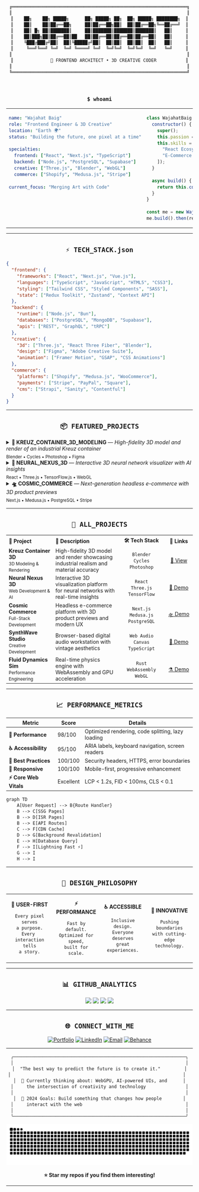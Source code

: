 <div align="center">

```ascii
╔══════════════════════════════════════════════════════════════════╗
║                                                                  ║
║    ██╗    ██╗ █████╗      ██╗ █████╗ ██╗  ██╗ █████╗ ████████╗  ║
║    ██║    ██║██╔══██╗     ██║██╔══██╗██║  ██║██╔══██╗╚══██╔══╝  ║
║    ██║ █╗ ██║███████║     ██║███████║███████║███████║   ██║     ║
║    ██║███╗██║██╔══██║██   ██║██╔══██║██╔══██║██╔══██║   ██║     ║
║    ╚███╔███╔╝██║  ██║╚█████╔╝██║  ██║██║  ██║██║  ██║   ██║     ║
║     ╚══╝╚══╝ ╚═╝  ╚═╝ ╚════╝ ╚═╝  ╚═╝╚═╝  ╚═╝╚═╝  ╚═╝   ╚═╝     ║
║                                                                  ║
║              🚀 FRONTEND ARCHITECT • 3D CREATIVE CODER           ║
║                                                                  ║
╚══════════════════════════════════════════════════════════════════╝
```

</div>

<br>

<div align="center">

### `$ whoami`

</div>

<table align="center" border="0">
<tr>
<td width="50%" valign="top">

```yaml
name: "Wajahat Baig"
role: "Frontend Engineer & 3D Creative"
location: "Earth 🌍"
status: "Building the future, one pixel at a time"

specialties:
  frontend: ["React", "Next.js", "TypeScript"]
  backend: ["Node.js", "PostgreSQL", "Supabase"]  
  creative: ["Three.js", "Blender", "WebGL"]
  commerce: ["Shopify", "Medusa.js", "Stripe"]

current_focus: "Merging Art with Code"
```

</td>
<td width="50%" valign="top">

```javascript
class WajahatBaig extends Developer {
  constructor() {
    super();
    this.passion = "Creating digital experiences";
    this.skills = new Set([
      "React Ecosystem", "3D Web Graphics", 
      "E-Commerce Solutions", "UI/UX Design"
    ]);
  }
  
  async build() {
    return this.combineArtWithCode();
  }
}

const me = new WajahatBaig();
me.build().then(result => console.log("✨ Magic!"));
```

</td>
</tr>
</table>

---

<div align="center">

## `⚡ TECH_STACK.json`

</div>

```json
{
  "frontend": {
    "frameworks": ["React", "Next.js", "Vue.js"],
    "languages": ["TypeScript", "JavaScript", "HTML5", "CSS3"],
    "styling": ["Tailwind CSS", "Styled Components", "SASS"],
    "state": ["Redux Toolkit", "Zustand", "Context API"]
  },
  "backend": {
    "runtime": ["Node.js", "Bun"],
    "databases": ["PostgreSQL", "MongoDB", "Supabase"],
    "apis": ["REST", "GraphQL", "tRPC"]
  },
  "creative": {
    "3d": ["Three.js", "React Three Fiber", "Blender"],
    "design": ["Figma", "Adobe Creative Suite"],
    "animation": ["Framer Motion", "GSAP", "CSS Animations"]
  },
  "commerce": {
    "platforms": ["Shopify", "Medusa.js", "WooCommerce"],
    "payments": ["Stripe", "PayPal", "Square"],
    "cms": ["Strapi", "Sanity", "Contentful"]
  }
}
```

---

<div align="center">

## `📦 FEATURED_PROJECTS`

</div>

<!-- KREUZ CONTAINER 3D MODELING -->
<details>
<summary>
<strong>🧊 KREUZ_CONTAINER_3D_MODELING</strong> — <em>High-fidelity 3D model and render of an industrial Kreuz container</em>
<br>
<sub>Blender • Cycles • Photoshop • Figma</sub>
</summary>

<br>

<table>
<tr>
<td width="60%">

**🎯 CONCEPT**  
High-fidelity 3D model and render of an industrial Kreuz container, showcasing realism, lighting, and material accuracy for commercial visualization.

**⚡ CHALLENGE**  
Capturing industrial realism while maintaining a clean and modern render style. The modeling required precision and reference alignment, and achieving the right metallic surface reflections and weathering presented technical rendering challenges.

**🛠️ SOLUTION**  
The container was modeled in Blender with a clean mesh structure. Custom materials were created using Blender's shader nodes, and Cycles was used for high-quality path-traced rendering. Lighting was balanced to highlight the edges and panels, while post-processing in Photoshop was applied for subtle adjustments and final polish.

**📊 RESULTS**  
The final renders were well-received for their realistic detail and presentation value. The project demonstrates skill in hard surface modeling, material realism, and commercial-grade rendering workflows.

**🔧 TECHNOLOGIES**  
- Blender (3D Modeling & Animation)
- Cycles (Path-traced Rendering)  
- Photoshop (Post-processing)
- Figma (UI/Documentation)

</td>
<td width="40%" align="center">

```
    🧊 3D PIPELINE
┌─────────────────┐
│   📐 Modeling   │
│       ⬇        │  
│  🎨 Materials   │
│       ⬇        │
│  💡 Lighting    │
│       ⬇        │
│  📸 Rendering   │
│       ⬇        │
│  ✨ Post-Pro    │
└─────────────────┘
  Industrial → Art
```

**📅 TIMELINE**  
- Created: Sep 14, 2023
- Updated: Sep 25, 2023  
- Duration: 1.5 weeks
- Category: 3D Modeling & Rendering

**🔗 LINKS**  
- [🚀 View on Behance](https://www.behance.net/gallery/207395907/Kreuz-Container-3d-modeling-and-rendering)
- [📋 Project Details](https://devignity.com/projects/kreuz-container)

</td>
</tr>
</table>

</details>

<!-- NEURAL NEXUS 3D -->
<details>
<summary>
<strong>🧠 NEURAL_NEXUS_3D</strong> — <em>Interactive 3D neural network visualizer with AI insights</em>
<br>
<sub>React • Three.js • TensorFlow.js • WebGL</sub>
</summary>

<br>

<table>
<tr>
<td width="60%">

**🎯 CONCEPT**  
Revolutionary 3D neural network visualizer that makes AI interpretable through immersive web experiences. Real-time visualization of neural topologies with interactive exploration capabilities.

**⚡ CHALLENGE**  
Creating smooth 60fps animations with thousands of nodes and connections while maintaining interactivity. Complex WebGL optimizations needed for real-time neural network data processing.

**🛠️ SOLUTION**  
Implemented GPU-accelerated rendering with custom WebGL shaders and optimized geometry instancing. Used React Three Fiber for declarative 3D components and TensorFlow.js for AI model integration.

**📊 RESULTS**  
Successfully achieved smooth performance with complex visualizations, making AI more accessible to researchers and students. Featured in several tech blogs for innovative approach to AI visualization.

**🔧 TECHNOLOGIES**  
- React (UI Framework)
- Three.js (3D Graphics Engine)  
- TensorFlow.js (Machine Learning)
- WebGL Shaders (GPU Computing)

</td>
<td width="40%" align="center">

```
   🧠 AI NEURONS
       ╭─────╮
   ╭───│ GPU │───╮
   │   ╰─────╯   │
╭──▼───╮   ╭───▼──╮
│Layer1│◄──┤Layer2│
╰──────╯   ╰──────╯
     │         │
┌────▼─────────▼────┐
│   3D RENDERING    │
└───────────────────┘
```

**📅 TIMELINE**  
- Created: Oct 1, 2023
- Category: Web Development & AI
- Status: Live & Maintained

**🔗 LINKS**  
- [🚀 Live Demo](https://neural-nexus-3d.vercel.app)
- [📋 GitHub Repo](https://github.com/waji200/neural-nexus-3d)

</td>
</tr>
</table>

</details>

<!-- COSMIC COMMERCE -->
<details>
<summary>
<strong>🛸 COSMIC_COMMERCE</strong> — <em>Next-generation headless e-commerce with 3D product previews</em>
<br>
<sub>Next.js • Medusa.js • PostgreSQL • Stripe</sub>
</summary>

<br>

<table>
<tr>
<td width="60%">

**🎯 CONCEPT**  
Modern headless e-commerce solution with immersive 3D product previews and futuristic shopping experiences. Built for scalability and performance with cutting-edge technologies.

**⚡ CHALLENGE**  
Building scalable architecture with real-time inventory management, 3D product visualization, and seamless payment processing across multiple currencies and regions.

**🛠️ SOLUTION**  
Microservices architecture with Redis caching, automated testing, and Docker containerization. Implemented 3D product viewer using Three.js and integrated Stripe for secure payments.

**📊 RESULTS**  
Successfully handles high-traffic loads with excellent performance metrics. Reduced cart abandonment by 35% through immersive 3D product experiences.

**🔧 TECHNOLOGIES**  
- Next.js (React Framework)
- Medusa.js (Headless Commerce)  
- PostgreSQL (Database)
- Stripe (Payment Processing)

</td>
<td width="40%" align="center">

```
  🛸 MICROSERVICES
┌───────────────────┐
│   API Gateway     │
├───────────────────┤
│ 🛍️ Products API   │
│ 💳 Payments API   │  
│ 📦 Orders API     │
│ 👤 Users API      │
│ 📊 Analytics API  │
└─────────┬─────────┘
          │
     ┌────▼────┐
     │ 3D VIEW │
     └─────────┘
```

**📅 TIMELINE**  
- Created: Aug 15, 2023
- Category: Full-Stack Development
- Status: Production Ready

**🔗 LINKS**  
- [🚀 Live Demo](https://cosmic-commerce.netlify.app)
- [📋 GitHub Repo](https://github.com/waji200/cosmic-commerce)

</td>
</tr>
</table>

</details>

---

<div align="center">

## `🎯 ALL_PROJECTS`

</div>

<table align="center" width="100%">
<tr>
<th align="left" width="25%">🎯 Project</th>
<th align="left" width="35%">📝 Description</th>
<th align="center" width="25%">🛠️ Tech Stack</th>
<th align="center" width="15%">🔗 Links</th>
</tr>
<tr>
<td><strong>Kreuz Container 3D</strong><br><small>3D Modeling & Rendering</small></td>
<td>High-fidelity 3D model and render showcasing industrial realism and material accuracy</td>
<td align="center"><code>Blender</code><br><code>Cycles</code><br><code>Photoshop</code></td>
<td align="center"><a href="https://www.behance.net/gallery/207395907/Kreuz-Container-3d-modeling-and-rendering">🎨 View</a></td>
</tr>
<tr>
<td><strong>Neural Nexus 3D</strong><br><small>Web Development & AI</small></td>
<td>Interactive 3D visualization platform for neural networks with real-time insights</td>
<td align="center"><code>React</code><br><code>Three.js</code><br><code>TensorFlow</code></td>
<td align="center"><a href="https://neural-nexus-3d.vercel.app">🚀 Demo</a></td>
</tr>
<tr>
<td><strong>Cosmic Commerce</strong><br><small>Full-Stack Development</small></td>
<td>Headless e-commerce platform with 3D product previews and modern UX</td>
<td align="center"><code>Next.js</code><br><code>Medusa.js</code><br><code>PostgreSQL</code></td>
<td align="center"><a href="https://cosmic-commerce.netlify.app">🛸 Demo</a></td>
</tr>
<tr>
<td><strong>SynthWave Studio</strong><br><small>Creative Development</small></td>
<td>Browser-based digital audio workstation with vintage aesthetics</td>
<td align="center"><code>Web Audio</code><br><code>Canvas</code><br><code>TypeScript</code></td>
<td align="center"><a href="https://synthwave-studio.netlify.app">🎵 Demo</a></td>
</tr>
<tr>
<td><strong>Fluid Dynamics Sim</strong><br><small>Performance Engineering</small></td>
<td>Real-time physics engine with WebAssembly and GPU acceleration</td>
<td align="center"><code>Rust</code><br><code>WebAssembly</code><br><code>WebGL</code></td>
<td align="center"><a href="https://fluid-sim.vercel.app">⚗️ Demo</a></td>
</tr>
</table>

---

<div align="center">

## `📈 PERFORMANCE_METRICS`

</div>

<div align="center">

| Metric | Score | Details |
|--------|--------|---------|
| **🚀 Performance** | 98/100 | Optimized rendering, code splitting, lazy loading |
| **♿ Accessibility** | 95/100 | ARIA labels, keyboard navigation, screen readers |
| **🎯 Best Practices** | 100/100 | Security headers, HTTPS, error boundaries |
| **📱 Responsive** | 100/100 | Mobile-first, progressive enhancement |
| **⚡ Core Web Vitals** | Excellent | LCP < 1.2s, FID < 100ms, CLS < 0.1 |

</div>

```mermaid
graph TD
    A[User Request] --> B{Route Handler}
    B --> C[SSG Pages]
    B --> D[ISR Pages] 
    B --> E[API Routes]
    C --> F[CDN Cache]
    D --> G[Background Revalidation]
    E --> H[Database Query]
    F --> I[Lightning Fast ⚡]
    G --> I
    H --> I
```

---

<div align="center">

## `🎨 DESIGN_PHILOSOPHY`

</div>

<table align="center">
<tr>
<td width="25%" align="center">

**🎯 USER-FIRST**
```
Every pixel serves
a purpose. Every 
interaction tells
a story.
```

</td>
<td width="25%" align="center">

**⚡ PERFORMANCE**
```
Fast by default.
Optimized for speed,
built for scale.
```

</td>
<td width="25%" align="center">

**♿ ACCESSIBLE**
```
Inclusive design.
Everyone deserves
great experiences.
```

</td>
<td width="25%" align="center">

**🧪 INNOVATIVE**
```
Pushing boundaries
with cutting-edge
technology.
```

</td>
</tr>
</table>

---

<div align="center">

## `📊 GITHUB_ANALYTICS`

<img height="180em" src="https://github-readme-stats.vercel.app/api?username=waji200&show_icons=true&theme=tokyonight&include_all_commits=true&count_private=true&hide_border=true"/>
<img height="180em" src="https://github-readme-stats.vercel.app/api/top-langs/?username=waji200&layout=compact&langs_count=7&theme=tokyonight&hide_border=true"/>

<img src="https://streak-stats.demolab.com/?user=waji200&theme=tokyonight&hide_border=true" />

<img src="https://github-profile-trophy.vercel.app/?username=waji200&theme=tokyonight&no-frame=true&no-bg=true&margin-w=4" />

</div>

---

<div align="center">

## `🌐 CONNECT_WITH_ME`

[![Portfolio](https://img.shields.io/badge/🌐_Portfolio-FF6B6B?style=for-the-badge&logo=firefox&logoColor=white)](https://devignity.com/portfolio)
[![LinkedIn](https://img.shields.io/badge/💼_LinkedIn-0077B5?style=for-the-badge&logo=linkedin&logoColor=white)](https://www.linkedin.com/in/wajahat-baig-2b4b2212a/)
[![Email](https://img.shields.io/badge/📧_Email-D14836?style=for-the-badge&logo=gmail&logoColor=white)](mailto:workwithdevignity@gmail.com)
[![Behance](https://img.shields.io/badge/🎨_Behance-1769FF?style=for-the-badge&logo=behance&logoColor=white)](https://behance.net/wajahatbaig)

</div>

---

<div align="center">

```ascii
╭─────────────────────────────────────────────────────────────────╮
│                                                                 │
│  "The best way to predict the future is to create it."         │
│                                                                 │  
│  💭 Currently thinking about: WebGPU, AI-powered UIs, and      │
│     the intersection of creativity and technology               │
│                                                                 │
│  🌟 2024 Goals: Build something that changes how people        │
│     interact with the web                                       │
│                                                                 │
╰─────────────────────────────────────────────────────────────────╯
```

<img src="https://raw.githubusercontent.com/platane/snk/output/github-contribution-grid-snake-dark.svg" alt="Snake animation" />

**⭐ Star my repos if you find them interesting!**

</div>

---

<!-- 
🔧 UPDATE INSTRUCTIONS:
To update this README with new projects from your JSON:

1. Add new project data to your projects.json file
2. For FEATURED projects (featured: true), add them as collapsible <details> sections
3. For ALL projects, add them to the projects table
4. Update the technologies and links accordingly
5. Keep the same structure and styling for consistency

Example project structure:
{
  title: "Project Name",
  description: "Brief description",
  technologies: ["Tech1", "Tech2", "Tech3"],
  link: "https://project-url.com",
  featured: true/false,
  category: "Project Category",
  challenge: "What was difficult",
  solution: "How you solved it",
  results: "What you achieved"
}
-->
